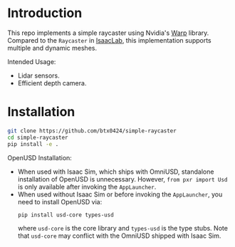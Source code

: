 # Introduction

This repo implements a simple raycaster using Nvidia's [Warp](https://nvidia.github.io/warp/) library. Compared to the `Raycaster` in [IsaacLab](https://github.com/isaac-sim/IsaacLab), this implementation supports multiple and dynamic meshes.

Intended Usage:
* Lidar sensors.
* Efficient depth camera.

# Installation

```bash
git clone https://github.com/btx0424/simple-raycaster
cd simple-raycaster
pip install -e .
```

OpenUSD Installation:
* When used with Isaac Sim, which ships with OmniUSD, standalone installation of OpenUSD is unnecessary. However, `from pxr import Usd` is only available after invoking the `AppLauncher`.
* When used without Isaac Sim or before invoking the `AppLauncher`, you need to install OpenUSD via:
    ```bash
    pip install usd-core types-usd
    ```
  where `usd-core` is the core library and `types-usd` is the type stubs. Note that `usd-core` may conflict with the OmniUSD shipped with Isaac Sim.

